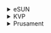 <details>
<summary>eSUN</summary>

| Name | Ini  | Technical data | Safety data |
| :--- | :---: | :---: | :---: |
| PLA+ | WIP| Yes | Yes |
| PETG | | Yes | Yes |
| ABS | | | Yes |
| ePLA lite | | | |
| eTPU95A | | | |
| ePLA HS | | | |
| PLA | | | |
| ABS+ | | Yes | Yes |
| eABS MAX | | | |

</details>

<details>
<summary>KVP</summary>

| Name | Ini  | Technical data | Safety data |
| :--- | :---: | :---: | :---: |
| ABS | Yes | No  | No |
| | | |
</details>

<details>
<summary>Prusament</summary>

| Name | Ini  | Technical data | Safety data |
| :--- | :---: | :---: | :---: |
| ABS | No | Yes  | Yes |
| PC blend| No | Yes | Yes |
| PC blend CF| No | Yes | Yes |
| PETG | Yes | Yes  | Yes |
| PETG CF | Yes | Yes  | Yes |
| PETG V0 | WIP | Yes  | Yes |
| PLA  | Yes | Yes  | Yes |
| PVB  | Yes | No  | No |
| | | |
</details>
